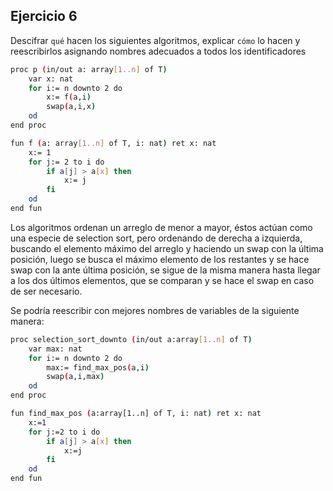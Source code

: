 ## Ejercicio 6
Descifrar `qué` hacen los siguientes algoritmos, explicar `cómo` lo hacen y reescribirlos asignando nombres adecuados a todos los identificadores
```bash
proc p (in/out a: array[1..n] of T)
    var x: nat
    for i:= n downto 2 do
        x:= f(a,i)
        swap(a,i,x)
    od
end proc
```
```bash
fun f (a: array[1..n] of T, i: nat) ret x: nat
    x:= 1
    for j:= 2 to i do
        if a[j] > a[x] then 
            x:= j 
        fi
    od
end fun
```


Los algoritmos ordenan un arreglo de menor a mayor, éstos actúan como una especie de selection sort, pero ordenando de derecha a izquierda, buscando el elemento máximo del arreglo y haciendo un swap con la última posición, luego se busca el máximo elemento de los restantes y se hace swap con la ante última posición, se sigue de la misma manera hasta llegar a los dos últimos elementos, que se comparan y se hace el swap en caso de ser necesario.
<br>

Se podría reescribir con mejores nombres de variables de la siguiente manera:
```bash
proc selection_sort_downto (in/out a:array[1..n] of T)
    var max: nat
    for i:= n downto 2 do
        max:= find_max_pos(a,i)
        swap(a,i,max)
    od
end proc
```
```bash
fun find_max_pos (a:array[1..n] of T, i: nat) ret x: nat
    x:=1
    for j:=2 to i do
        if a[j] > a[x] then
            x:=j
        fi
    od
end fun
```